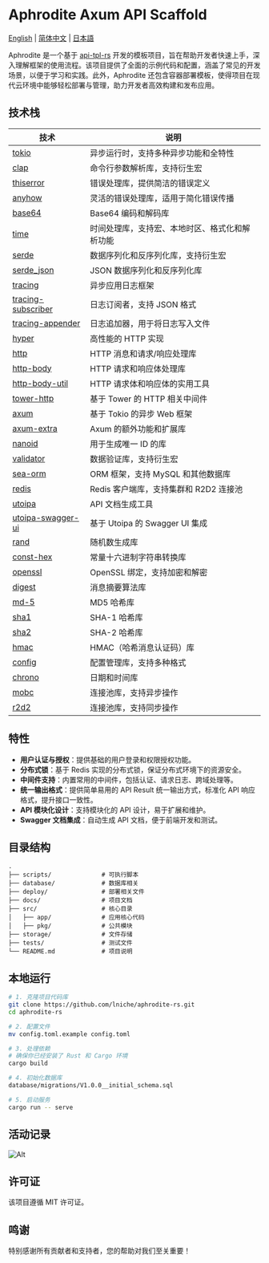 # Aphrodite Axum API Scaffold

[English](README.md) | [简体中文](README-zh.md) | [日本語](README-ja)

Aphrodite 是一个基于 [api-tpl-rs](https://github.com/shenghui0779/yiirs) 开发的模板项目，旨在帮助开发者快速上手，深入理解框架的使用流程。该项目提供了全面的示例代码和配置，涵盖了常见的开发场景，以便于学习和实践。此外，Aphrodite 还包含容器部署模板，使得项目在现代云环境中能够轻松部署与管理，助力开发者高效构建和发布应用。

## 技术栈

| 技术                                                            | 说明                                           |
| --------------------------------------------------------------- | ---------------------------------------------- |
| [tokio](https://github.com/tokio-rs/tokio)                      | 异步运行时，支持多种异步功能和全特性           |
| [clap](https://github.com/clap-rs/clap)                         | 命令行参数解析库，支持衍生宏                   |
| [thiserror](https://github.com/dtolnay/thiserror)               | 错误处理库，提供简洁的错误定义                 |
| [anyhow](https://github.com/dtolnay/anyhow)                     | 灵活的错误处理库，适用于简化错误传播           |
| [base64](https://crates.io/crates/base64)                       | Base64 编码和解码库                            |
| [time](https://crates.io/crates/time)                           | 时间处理库，支持宏、本地时区、格式化和解析功能 |
| [serde](https://serde.rs/)                                      | 数据序列化和反序列化库，支持衍生宏             |
| [serde_json](https://crates.io/crates/serde_json)               | JSON 数据序列化和反序列化库                    |
| [tracing](https://github.com/tokio-rs/tracing)                  | 异步应用日志框架                               |
| [tracing-subscriber](https://github.com/tokio-rs/tracing)       | 日志订阅者，支持 JSON 格式                     |
| [tracing-appender](https://crates.io/crates/tracing-appender)   | 日志追加器，用于将日志写入文件                 |
| [hyper](https://github.com/hyperium/hyper)                      | 高性能的 HTTP 实现                             |
| [http](https://crates.io/crates/http)                           | HTTP 消息和请求/响应处理库                     |
| [http-body](https://crates.io/crates/http-body)                 | HTTP 请求和响应体处理库                        |
| [http-body-util](https://crates.io/crates/http-body-util)       | HTTP 请求体和响应体的实用工具                  |
| [tower-http](https://github.com/tower-rs/tower-http)            | 基于 Tower 的 HTTP 相关中间件                  |
| [axum](https://github.com/tokio-rs/axum)                        | 基于 Tokio 的异步 Web 框架                     |
| [axum-extra](https://crates.io/crates/axum-extra)               | Axum 的额外功能和扩展库                        |
| [nanoid](https://crates.io/crates/nanoid)                       | 用于生成唯一 ID 的库                           |
| [validator](https://github.com/Keats/validator)                 | 数据验证库，支持衍生宏                         |
| [sea-orm](https://github.com/SeaQL/sea-orm)                     | ORM 框架，支持 MySQL 和其他数据库              |
| [redis](https://github.com/redis/redis-rs)                      | Redis 客户端库，支持集群和 R2D2 连接池         |
| [utoipa](https://github.com/utahta/utoipa)                      | API 文档生成工具                               |
| [utoipa-swagger-ui](https://crates.io/crates/utoipa-swagger-ui) | 基于 Utoipa 的 Swagger UI 集成                 |
| [rand](https://crates.io/crates/rand)                           | 随机数生成库                                   |
| [const-hex](https://crates.io/crates/const-hex)                 | 常量十六进制字符串转换库                       |
| [openssl](https://crates.io/crates/openssl)                     | OpenSSL 绑定，支持加密和解密                   |
| [digest](https://crates.io/crates/digest)                       | 消息摘要算法库                                 |
| [md-5](https://crates.io/crates/md5)                            | MD5 哈希库                                     |
| [sha1](https://crates.io/crates/sha1)                           | SHA-1 哈希库                                   |
| [sha2](https://crates.io/crates/sha2)                           | SHA-2 哈希库                                   |
| [hmac](https://crates.io/crates/hmac)                           | HMAC（哈希消息认证码）库                       |
| [config](https://github.com/mehcode/config-rs)                  | 配置管理库，支持多种格式                       |
| [chrono](https://crates.io/crates/chrono)                       | 日期和时间库                                   |
| [mobc](https://crates.io/crates/mobc)                           | 连接池库，支持异步操作                         |
| [r2d2](https://crates.io/crates/r2d2)                           | 连接池库，支持同步操作                         |

## 特性

- **用户认证与授权**：提供基础的用户登录和权限授权功能。
- **分布式锁**：基于 Redis 实现的分布式锁，保证分布式环境下的资源安全。
- **中间件支持**：内置常用的中间件，包括认证、请求日志、跨域处理等。
- **统一输出格式**：提供简单易用的 API Result 统一输出方式，标准化 API 响应格式，提升接口一致性。
- **API 模块化设计**：支持模块化的 API 设计，易于扩展和维护。
- **Swagger 文档集成**：自动生成 API 文档，便于前端开发和测试。

## 目录结构

```
.
├── scripts/              # 可执行脚本
├── database/             # 数据库相关
├── deploy/               # 部署相关文件
├── docs/                 # 项目文档
├── src/                  # 核心目录
│   ├── app/              # 应用核心代码
│   ├── pkg/              # 公共模块
├── storage/              # 文件存储
├── tests/                # 测试文件
└── README.md             # 项目说明
```

## 本地运行

```bash
# 1. 克隆项目代码库
git clone https://github.com/lniche/aphrodite-rs.git
cd aphrodite-rs

# 2. 配置文件
mv config.toml.example config.toml

# 3. 处理依赖
# 确保你已经安装了 Rust 和 Cargo 环境
cargo build

# 4. 初始化数据库
database/migrations/V1.0.0__initial_schema.sql

# 5. 启动服务
cargo run -- serve
```

## 活动记录

![Alt](https://repobeats.axiom.co/api/embed/7d3f9b2c6f3ee0be57460b614334ff2739f36b92.svg "Repobeats analytics image")

## 许可证

该项目遵循 MIT 许可证。

## 鸣谢

特别感谢所有贡献者和支持者，您的帮助对我们至关重要！
